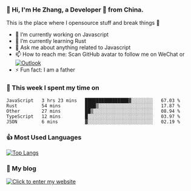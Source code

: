 ### 👋 Hi, I'm He Zhang, a Developer 🚀 from China.

This is the place where I opensource stuff and break things :rofl:

- 🔭  I’m currently working on Javascript
- 🌱  I’m currently learning Rust
- 💬  Ask me about anything related to Javascript
- 📫  How to reach me: Scan GitHub avatar to follow me on WeChat or [![Outlook](https://img.shields.io/badge/-Outlook-0078D4?style=flat&logo=Microsoft-Outlook&logoColor=white)](mailto:link@zhanghe.cool)
- ⚡  Fun fact: I am a father

### 💪 This week I spent my time on 
<!--START_SECTION:waka-->
```text
JavaScript   3 hrs 23 mins   ████████████████▓░░░░░░░░   67.03 % 
Rust         54 mins         ████▒░░░░░░░░░░░░░░░░░░░░   17.87 % 
Other        27 mins         ██▒░░░░░░░░░░░░░░░░░░░░░░   08.94 % 
TypeScript   12 mins         █░░░░░░░░░░░░░░░░░░░░░░░░   03.97 % 
JSON         6 mins          ▓░░░░░░░░░░░░░░░░░░░░░░░░   02.19 % 
```
<!--END_SECTION:waka-->

### 👍 Most Used Languages
[![Top Langs](https://github-readme-stats.vercel.app/api/top-langs/?username=zhanghecool&layout=compact)](https://zhanghe.cool)

### 🌈 My blog 
[![Click to enter my website](https://cdn.jsdelivr.net/gh/zhanghecool/assets/images/gif/zhanghecools.gif)](https://zhanghe.cool)
